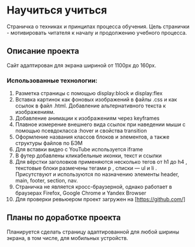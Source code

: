 # Научиться учиться
Страничка о техниках и принципах процесса обучения. Цель странички - мотивировать читателя к началу и продолжению учебного процесса.

## Описание проекта
Сайт адаптирован для экрана шириной от 1100px до 160px.
### Использованные технологии:
1. Разметка страницы с помощью display:block и display:flex
2. Вставка картинок как фоновых изображений в файлы .css и как ссылок в файл .html. Добавление альтернативного текста к изображениям.
3. Добавление анимации к изображениям через keyframes
4. Плавное измерение внешнего вида ссылок при наведении мыши с помощью псевдокласса :hover и свойства transition
5. Оформление названия классов блоков и элементов, а также структуры файлов по БЭМ
6. Для вставки видео с YouTube используется iframe
7. В футер добавлены кликабельные иконки, текст и ссылки
8. Для вёрстки заголовков применяются несколько тегов от h1 до h4 , текстовые блоки размечены тегами p , списки — ul и li . Присутствуют и используются по назначению элементы header, main, footer, section, nav.
9. Страничка не является кросс-браузерной, однако работает в браузерах Firefox, Google Chrome и Yandex Browser
10. Для проверки ревьюером проект загружен на [https://github.com/]

## Планы по доработке проекта
Планируется сделать страницу адаптированной для любой ширины экрана, в том числе, для мобильных устройств.